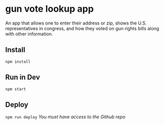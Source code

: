 # gun vote lookup app

An app that allows one to enter their address or zip, shows the 
U.S. representatives in congress, and how they voted on gun rights bills 
along with other information.

## Install
`npm install`

## Run in Dev
`npm start`

## Deploy
`npm run deploy`
_You must have access to the Github repo_
